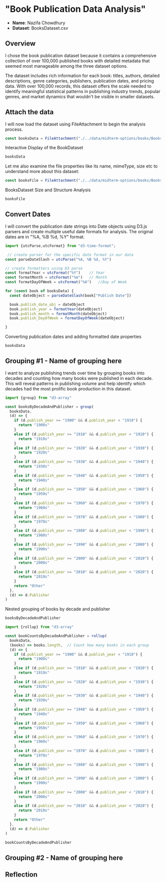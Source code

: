# "Book Publication Data Analysis"

- **Name**: Nazifa Chowdhury
- **Dataset**: BooksDataset.csv

## Overview

I chose the book publication dataset because it contains a comprehensive collection of over 100,000 published books with detailed metadata that seemed most manageable among the three dataset options. 

The dataset includes rich information for each book: titles, authors, detailed descriptions, genre categories, publishers, publication dates, and pricing data. With over 100,000 records, this dataset offers the scale needed to identify meaningful statistical patterns in publishing industry trends, popular genres, and market dynamics that wouldn't be visible in smaller datasets.

## Attach the data

I will now load the dataset using FileAttachment to begin the analysis process.

```js
const booksData = FileAttachment("./../data/midterm-options/books/BooksDataset.csv").csv({typed: true})
```
<p class="codeblock-caption">
  Interactive Display of the BookDataset
</p>

```js
booksData
```
Let me also examine the file properties like its name, mimeType, size etc to understand more about this dataset:

```js
const booksFile = FileAttachment("./../data/midterm-options/books/BooksDataset.csv")
```

<p class="codeblock-caption">
  BooksDataset Size and Structure Analysis
</p>

```js
booksFile
```

## Convert Dates

I will convert the publication date strings into Date objects using D3.js parsers and create multiple useful date formats for analysis. The original dates are in "%A, %B %d, %Y" format.

```js
import {utcParse,utcFormat} from "d3-time-format";

 // create parser for the specific date format in our data
const parseDateSlash = utcParse("%A, %B %d, %Y")

// create formatters using D3 parse
const formatYear = utcFormat("%Y")    // Year
const formatMonth = utcFormat("%m")   // Month
const formatDayOfWeek = utcFormat("%A")   //Day of Week 

for (const book of booksData) {
  const dateObject = parseDateSlash(book["Publish Date"])

  book.publish_date_obj = dateObject
  book.publish_year = formatYear(dateObject)
  book.publish_month = formatMonth(dateObject)
  book.publish_DayOfWeek = formatDayOfWeek(dateObject)

}
```
<p class="codeblock-caption">
Converting publication dates and adding formatted date properties
</p>

```js
booksData
```

## Grouping #1 - Name of grouping here

I want to analyze publishing trends over time by grouping books into decades and counting how many books were published in each decade. This will reveal patterns in publishing volume and help identify which decades had the most prolific book production in this dataset.

```js
import {group} from "d3-array"

const booksByDecadeAndPublisher = group(
  booksData,
  (d) => {
    if (d.publish_year >= "1900" && d.publish_year < "1910") {
      return "1900s"
    }
    else if (d.publish_year >= "1910" && d.publish_year < "1920") {
      return "1910s"
    }
    else if (d.publish_year >= "1920" && d.publish_year < "1930") {
      return "1920s"
    }
    else if (d.publish_year >= "1930" && d.publish_year < "1940") {
      return "1930s"
    }
    else if (d.publish_year >= "1940" && d.publish_year < "1950") {
      return "1940s"
    }
    else if (d.publish_year >= "1950" && d.publish_year < "1960") {
      return "1950s"
    }
    else if (d.publish_year >= "1960" && d.publish_year < "1970") {
      return "1960s"
    }
    else if (d.publish_year >= "1970" && d.publish_year < "1980") {
      return "1970s"
    }
    else if (d.publish_year >= "1980" && d.publish_year < "1990") {
      return "1980s"
    }
    else if (d.publish_year >= "1990" && d.publish_year < "2000") {
      return "1990s"
    }
    else if (d.publish_year >= "2000" && d.publish_year < "2010") {
      return "2000s"
    }
    else if (d.publish_year >= "2010" && d.publish_year < "2020") {
      return "2010s"
    }
    return "Other"
  },
  (d) => d.Publisher
)
```
<p class="codeblock-caption">
Nested grouping of books by decade and publisher
</p>

```js
booksByDecadeAndPublisher
```

```js
import {rollup} from "d3-array"

const bookCountsByDecadeAndPublisher = rollup(
  booksData,
  (books) => books.length,  // Count how many books in each group
  (d) => {
    if (d.publish_year >= "1900" && d.publish_year < "1910") {
      return "1900s"
    }
    else if (d.publish_year >= "1910" && d.publish_year < "1920") {
      return "1910s"
    }
    else if (d.publish_year >= "1920" && d.publish_year < "1930") {
      return "1920s"
    }
    else if (d.publish_year >= "1930" && d.publish_year < "1940") {
      return "1930s"
    }
    else if (d.publish_year >= "1940" && d.publish_year < "1950") {
      return "1940s"
    }
    else if (d.publish_year >= "1950" && d.publish_year < "1960") {
      return "1950s"
    }
    else if (d.publish_year >= "1960" && d.publish_year < "1970") {
      return "1960s"
    }
    else if (d.publish_year >= "1970" && d.publish_year < "1980") {
      return "1970s"
    }
    else if (d.publish_year >= "1980" && d.publish_year < "1990") {
      return "1980s"
    }
    else if (d.publish_year >= "1990" && d.publish_year < "2000") {
      return "1990s"
    }
    else if (d.publish_year >= "2000" && d.publish_year < "2010") {
      return "2000s"
    }
    else if (d.publish_year >= "2010" && d.publish_year < "2020") {
      return "2010s"
    }
    return "Other"
  },
  (d) => d.Publisher
)
```
```js
bookCountsByDecadeAndPublisher
```
## Grouping #2 - Name of grouping here

## Reflection
